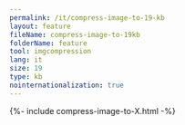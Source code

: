 ```yaml
---
permalink: /it/compress-image-to-19-kb
layout: feature
fileName: compress-image-to-19kb
folderName: feature
tool: imgcompression
lang: it
size: 19
type: kb
nointernationalization: true
---
```

{%- include compress-image-to-X.html -%}       
